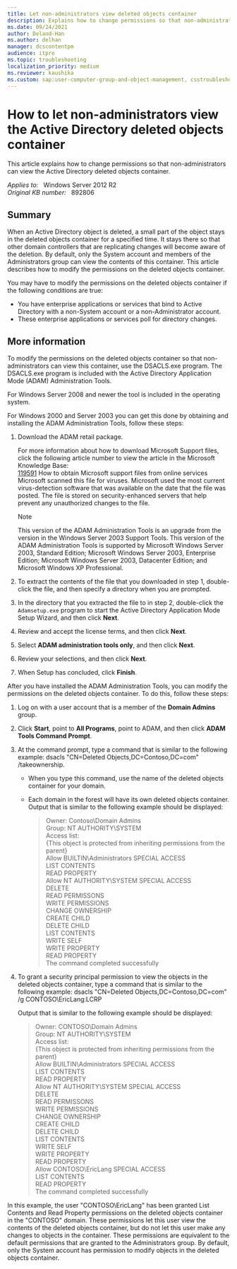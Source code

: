 ```yaml
---
title: Let non-administrators view deleted objects container
description: Explains how to change permissions so that non-administrators can view the Active Directory deleted objects container.
ms.date: 09/24/2021
author: Deland-Han
ms.author: delhan
manager: dcscontentpm
audience: itpro
ms.topic: troubleshooting
localization_priority: medium
ms.reviewer: kaushika
ms.custom: sap:user-computer-group-and-object-management, csstroubleshoot
---
```

# How to let non-administrators view the Active Directory deleted objects container

This article explains how to change permissions so that non-administrators can view the Active Directory deleted objects container.

_Applies to:_ &nbsp; Windows Server 2012 R2  
_Original KB number:_ &nbsp; 892806

## Summary

When an Active Directory object is deleted, a small part of the object stays in the deleted objects container for a specified time. It stays there so that other domain controllers that are replicating changes will become aware of the deletion. By default, only the System account and members of the Administrators group can view the contents of this container. This article describes how to modify the permissions on the deleted objects container.

You may have to modify the permissions on the deleted objects container if the following conditions are true:

- You have enterprise applications or services that bind to Active Directory with a non-System account or a non-Administrator account.
- These enterprise applications or services poll for directory changes.

## More information

To modify the permissions on the deleted objects container so that non-administrators can view this container, use the DSACLS.exe program. The DSACLS.exe program is included with the Active Directory Application Mode (ADAM) Administration Tools.

For Windows Server 2008 and newer the tool is included in the operating system.

For Windows 2000 and Server 2003 you can get this done by obtaining and installing the ADAM Administration Tools, follow these steps:

1. Download the ADAM retail package.

    For more information about how to download Microsoft Support files, click the following article number to view the article in the Microsoft Knowledge Base:  
    [119591](https://support.microsoft.com/help/119591) How to obtain Microsoft support files from online services
    Microsoft scanned this file for viruses. Microsoft used the most current virus-detection software that was available on the date that the file was posted. The file is stored on security-enhanced servers that help prevent any unauthorized changes to the file.  

    > [!NOTE]
    > This version of the ADAM Administration Tools is an upgrade from the version in the Windows Server 2003 Support Tools. This version of the ADAM Administration Tools is supported by Microsoft Windows Server 2003, Standard Edition; Microsoft Windows Server 2003, Enterprise Edition; Microsoft Windows Server 2003, Datacenter Edition; and Microsoft Windows XP Professional.

2. To extract the contents of the file that you downloaded in step 1, double-click the file, and then specify a directory when you are prompted.
3. In the directory that you extracted the file to in step 2, double-click the `Adamsetup.exe` program to start the Active Directory Application Mode Setup Wizard, and then click **Next**.
4. Review and accept the license terms, and then click **Next**.
5. Select **ADAM administration tools only**, and then click **Next**.
6. Review your selections, and then click **Next**.
7. When Setup has concluded, click **Finish**.

After you have installed the ADAM Administration Tools, you can modify the permissions on the deleted objects container. To do this, follow these steps:

1. Log on with a user account that is a member of the **Domain Admins** group.
2. Click **Start**, point to **All Programs**, point to ADAM, and then click
 **ADAM Tools Command Prompt**.
3. At the command prompt, type a command that is similar to the following example: dsacls "CN=Deleted Objects,DC=Contoso,DC=com" /takeownership.

    - When you type this command, use the name of the deleted objects container for your domain.
    - Each domain in the forest will have its own deleted objects container. Output that is similar to the following example should be displayed:

        > Owner: Contoso\Domain Admins  
          Group: NT AUTHORITY\SYSTEM  
            Access list:  
            {This object is protected from inheriting permissions from the parent}  
            Allow BUILTIN\Administrators SPECIAL ACCESS  
             LIST CONTENTS  
             READ PROPERTY  
            Allow NT AUTHORITY\SYSTEM SPECIAL ACCESS  
             DELETE  
             READ PERMISSONS  
             WRITE PERMISSIONS  
             CHANGE OWNERSHIP  
             CREATE CHILD  
             DELETE CHILD  
             LIST CONTENTS  
             WRITE SELF  
             WRITE PROPERTY  
             READ PROPERTY  
            The command completed successfully

4. To grant a security principal permission to view the objects in the deleted objects container, type a command that is similar to the following example: dsacls "CN=Deleted Objects,DC=Contoso,DC=com" /g CONTOSO\EricLang:LCRP

    Output that is similar to the following example should be displayed:

    > Owner: CONTOSO\Domain Admins  
    Group: NT AUTHORITY\SYSTEM  
    Access list:  
    {This object is protected from inheriting permissions from the parent}  
    Allow BUILTIN\Administrators SPECIAL ACCESS  
     LIST CONTENTS  
     READ PROPERTY  
     Allow NT AUTHORITY\SYSTEM SPECIAL ACCESS  
     DELETE  
     READ PERMISSONS  
     WRITE PERMISSIONS  
     CHANGE OWNERSHIP  
     CREATE CHILD  
     DELETE CHILD  
     LIST CONTENTS  
     WRITE SELF  
     WRITE PROPERTY  
     READ PROPERTY  
     Allow CONTOSO\EricLang SPECIAL ACCESS  
     LIST CONTENTS  
     READ PROPERTY  
    The command completed successfully

In this example, the user "CONTOSO\EricLang" has been granted List Contents and Read Property permissions on the deleted objects container in the "CONTOSO" domain. These permissions let this user view the contents of the deleted objects container, but do not let this user make any changes to objects in the container. These permissions are equivalent to the default permissions that are granted to the Administrators group. By default, only the System account has permission to modify objects in the deleted objects container.

